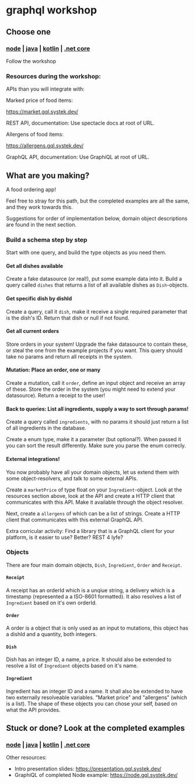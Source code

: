 # graphql workshop

## Choose one

### [node](/1_starter/node) | [java](/1_starter/java) | [kotlin](/1_starter/kotlin) | [.net core](/1_starter/core)

Follow the workshop

### Resources during the workshop:

APIs than you will integrate with:

Marked price of food items:

https://market.gql.systek.dev/

REST API, documentation: Use spectacle docs at root of URL.

Allergens of food items:

https://allergens.gql.systek.dev/

GraphQL API, documentation: Use GraphiQL at root of URL.

## What are you making?

A food ordering app!

Feel free to stray for this path, but the completed examples are all the same, and they work towards this.

Suggestions for order of implementation below, domain object descriptions are found in the next section.

### Build a schema step by step

Start with one query, and build the type objects as you need them.

#### Get all dishes available

Create a fake datasource (or real!), put some example data into it. Build a query called `dishes` that returns a list of all available dishes as `Dish`-objects.

#### Get specific dish by dishId

Create a query, call it `dish`, make it receive a single required parameter that is the dish's ID. Return that dish or null if not found.

#### Get all current orders

Store orders in your system! Upgrade the fake datasource to contain these, or steal the one from the example projects if you want. This query should take no params and return all receipts in the system.

#### Mutation: Place an order, one or many

Create a mutation, call it `order`, define an input object and receive an array of these. Store the order in the system (you might need to extend your datasource). Return a receipt to the user!

#### Back to queries: List all ingredients, supply a way to sort through params!

Create a query called `ingredients`, with no params it should just return a list of all ingredients in the database.

Create a enum type, make it a parameter (but optional?). When passed it you can sort the result differently. Make sure you parse the enum correcly.

#### External integrations!

You now probably have all your domain objects, let us extend them with some object-resolvers, and talk to some external APIs.

Create a `marketPrice` of type float on your `Ingredient`-object. Look at the resources section above, look at the API and create a HTTP client that communicates with this API. Make it available through the object resolver.

Next, create a `allergens` of which can be a list of strings. Create a HTTP client that communicates with this external GraphQL API.

Extra corricular activity: Find a library that is a GraphQL client for your platform, is it easier to use? Better? REST 4 lyfe?

### Objects

There are four main domain objects, `Dish`, `Ingredient`, `Order` and `Receipt`.

#### `Receipt`

A receipt has an orderId which is a unqiue string, a delivery which is a timestamp (represented a a ISO-8601 formatted). It also resolves a list of `Ingredient` based on it's own orderId.

#### `Order`

A order is a object that is only used as an input to mutations, this object has a dishId and a quantity, both integers.

#### `Dish`

Dish has an integer ID, a name, a price. It should also be extended to resolve a list of `Ingredient` objects based on it's name.

#### `Ingredient`

Ingredient has an integer ID and a name. It shall also be extended to have two externally resolveable variables. "Market price" and "allergens" (which is a list). The shape of these objects you can chose your self, based on what the API provides.

## Stuck or done? Look at the completed examples

### [node](/2_examples/node) | [java](/2_examples/java) | [kotlin](/2_examples/kotlin) | [.net core](/2_examples/core)

Other resources:

- Intro presentation slides: https://presentation.gql.systek.dev/
- GraphiQL of completed Node example: https://node.gql.systek.dev/
